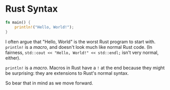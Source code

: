 # Rust Syntax

```rust
fn main() {
    println!("Hello, World!");
}
```

I often argue that "Hello, World" is the worst Rust program to start with. `println!` is a *macro*, and doesn't look much like normal Rust code. (In fairness, `std::cout << "Hello, World!" << std::endl;` isn't very normal, either).

`println!` is a *macro*. Macros in Rust have a `!` at the end because they might be surprising: they are extensions to Rust's normal syntax.

So bear that in mind as we move forward.